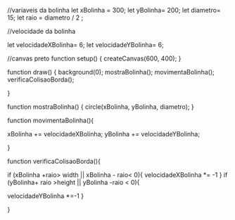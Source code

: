 //variaveis da bolinha
let xBolinha = 300;
let yBolinha= 200;
let diametro= 15;
let raio = diametro / 2 ;


//velocidade da bolinha

let velocidadeXBolinha= 6;
let velocidadeYBolinha= 6;


//canvas preto
function setup() {
  createCanvas(600, 400);
}

function draw() {
  background(0);
  mostraBolinha();
  movimentaBolinha();
  verificaColisaoBorda();
  
}

function mostraBolinha() {
  circle(xBolinha, yBolinha, diametro);
}

function movimentaBolinha(){
  
  xBolinha += velocidadeXBolinha;
  yBolinha += velocidadeYBolinha;
  
}

function verificaColisaoBorda(){
  
  if (xBolinha +raio> width ||
     xBolinha - raio< 0){
    velocidadeXBolinha *= -1
  }
  if (yBolinha+ raio >height ||
     yBolinha -raio < 0){
    
  velocidadeYBolinha *=-1
  }
  
}


